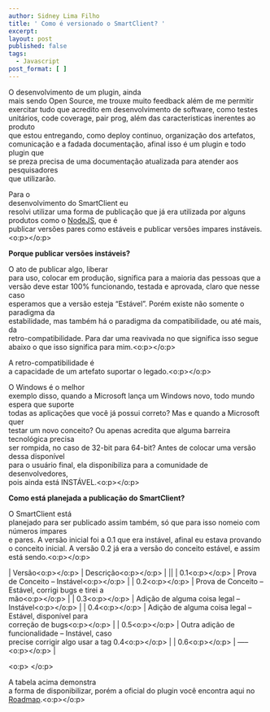 ```yaml
---
author: Sidney Lima Filho
title: ' Como é versionado o SmartClient? '
excerpt:
layout: post
published: false
tags:
  - Javascript
post_format: [ ]
---
```

O desenvolvimento de um plugin, ainda  
mais sendo Open Source, me trouxe muito feedback além de me permitir  
exercitar tudo que acredito em desenvolvimento de software, como testes  
unitários, code coverage, pair prog, além das caracteristicas inerentes ao produto  
que estou entregando, como deploy continuo, organização dos artefatos,  
comunicação e a fadada documentação, afinal isso é um plugin e todo plugin que  
se preza precisa de uma documentação atualizada para atender aos pesquisadores  
que utilizarão.

Para o  
desenvolvimento do SmartClient eu  
resolvi utilizar uma forma de publicação que já era utilizada por alguns  
produtos como o [NodeJS][1], que é  
publicar versões pares como estáveis e publicar versões impares instáveis.<o:p></o:p>

**Porque publicar versões instáveis?**

O ato de publicar algo, liberar  
para uso, colocar em produção, significa para a maioria das pessoas que a  
versão deve estar 100% funcionando, testada e aprovada, claro que nesse caso  
esperamos que a versão esteja “Estável”. Porém existe não somente o paradigma da  
estabilidade, mas também há o paradigma da compatibilidade, ou até mais, da  
retro-compatibilidade. Para dar uma reavivada no que significa isso segue  
abaixo o que isso significa para mim.<o:p></o:p>

A retro-compatibilidade é  
a capacidade de um artefato suportar o legado.<o:p></o:p>

O Windows é o melhor  
exemplo disso, quando a Microsoft lança um Windows novo, todo mundo espera que suporte  
todas as aplicações que você já possui correto? Mas e quando a Microsoft quer  
testar um novo conceito? Ou apenas acredita que alguma barreira tecnológica precisa  
ser rompida, no caso de 32-bit para 64-bit? Antes de colocar uma versão dessa disponível  
para o usuário final, ela disponibiliza para a comunidade de desenvolvedores,  
pois ainda está INSTÁVEL.<o:p></o:p>

**Como está planejada a publicação do SmartClient?**

O SmartClient está  
planejado para ser publicado assim também, só que para isso nomeio com números impares  
e pares. A versão inicial foi a 0.1 que era instável, afinal eu estava provando  
o conceito inicial. A versão 0.2 já era a versão do conceito estável, e assim  
está sendo.<o:p></o:p>



























| Versão<o:p></o:p> | Descrição<o:p></o:p>                                                                              |
||
| 0.1<o:p></o:p>    | Prova de Conceito – Instável<o:p></o:p>                                                           |
| 0.2<o:p></o:p>    | Prova de Conceito – Estável, corrigi bugs e tirei a  
mão<o:p></o:p>                              |
| 0.3<o:p></o:p>    | Adição de alguma coisa legal – Instável<o:p></o:p>                                                |
| 0.4<o:p></o:p>    | Adição de alguma coisa legal – Estável, disponível para  
correção de bugs<o:p></o:p>             |
| 0.5<o:p></o:p>    | Outra adição de funcionalidade – Instável, caso  
precise corrigir algo usar a tag 0.4<o:p></o:p> |
| 0.6<o:p></o:p>    | —–<o:p></o:p>                                                                                     |

<o:p> </o:p>

A tabela acima demonstra  
a forma de disponibilizar, porém a oficial do plugin você encontra aqui no  
[Roadmap][2].<o:p></o:p>

 [1]: http://nodejs.org/
 [2]: RoadMap,466.aspx